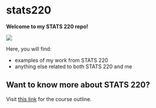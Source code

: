 # stats220

**Welcome to my STATS 220 repo!**

![]("https://giphy.com/embed/3pZipqyo1sqHDfJGtz")

Here, you will find:
* examples of my work from STATS 220
* anything else related to both STATS 220 and me

## Want to know more about STATS 220?
Visit [this link](https://courseoutline.auckland.ac.nz/dco/course/STATS/220/1243) for the course outline.
